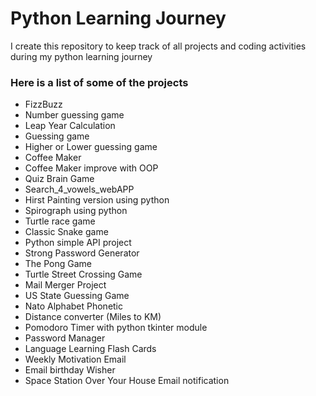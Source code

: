 # Python Learning Journey

I create this repository to keep track of all projects and coding activities during my python learning journey

### Here is a list of some of the projects

- FizzBuzz
- Number guessing game
- Leap Year Calculation
- Guessing game
- Higher or Lower guessing game
- Coffee Maker
- Coffee Maker improve with OOP
- Quiz Brain Game
- Search_4_vowels_webAPP
- Hirst Painting version using python
- Spirograph using python
- Turtle race game
- Classic Snake game
- Python simple API project
- Strong Password Generator
- The Pong Game
- Turtle Street Crossing Game
- Mail Merger Project
- US State Guessing Game
- Nato Alphabet Phonetic
- Distance converter (Miles to KM)
- Pomodoro Timer with python tkinter module
- Password Manager
- Language Learning Flash Cards
- Weekly Motivation Email
- Email birthday Wisher
- Space Station Over Your House Email notification
